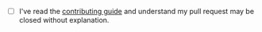 - [ ] I've read the [contributing guide](.github/CONTRIBUTING.md) and understand my pull request may be closed without explanation.
